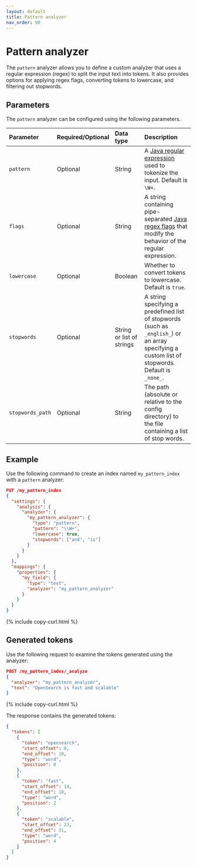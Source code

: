 ```yaml
---
layout: default
title: Pattern analyzer
nav_order: 90
---
```


# Pattern analyzer

The `pattern` analyzer allows you to define a custom analyzer that uses a regular expression (regex) to split the input text into tokens. It also provides options for applying regex flags, converting tokens to lowercase, and filtering out stopwords.

## Parameters

The `pattern` analyzer can be configured using the following parameters.

Parameter | Required/Optional | Data type | Description
:--- | :--- | :--- | :--- 
`pattern` | Optional | String | A [Java regular expression](https://docs.oracle.com/javase/8/docs/api/java/util/regex/Pattern.html) used to tokenize the input. Default is `\W+`.
`flags` | Optional | String | A string containing pipe-separated [Java regex flags](https://docs.oracle.com/javase/8/docs/api/java/util/regex/Pattern.html#field.summary) that modify the behavior of the regular expression.
`lowercase` | Optional | Boolean | Whether to convert tokens to lowercase. Default is `true`.
`stopwords` | Optional | String or list of strings | A string specifying a predefined list of stopwords (such as `_english_`) or an array specifying a custom list of stopwords. Default is `_none_`.
`stopwords_path` | Optional | String | The path (absolute or relative to the config directory) to the file containing a list of stop words.


## Example

Use the following command to create an index named `my_pattern_index` with a `pattern` analyzer:

```json
PUT /my_pattern_index
{
  "settings": {
    "analysis": {
      "analyzer": {
        "my_pattern_analyzer": {
          "type": "pattern",
          "pattern": "\\W+",  
          "lowercase": true,                
          "stopwords": ["and", "is"]       
        }
      }
    }
  },
  "mappings": {
    "properties": {
      "my_field": {
        "type": "text",
        "analyzer": "my_pattern_analyzer"
      }
    }
  }
}
```
{% include copy-curl.html %}

## Generated tokens

Use the following request to examine the tokens generated using the analyzer:

```json
POST /my_pattern_index/_analyze
{
  "analyzer": "my_pattern_analyzer",
  "text": "OpenSearch is fast and scalable"
}
```
{% include copy-curl.html %}

The response contains the generated tokens:

```json
{
  "tokens": [
    {
      "token": "opensearch",
      "start_offset": 0,
      "end_offset": 10,
      "type": "word",
      "position": 0
    },
    {
      "token": "fast",
      "start_offset": 14,
      "end_offset": 18,
      "type": "word",
      "position": 2
    },
    {
      "token": "scalable",
      "start_offset": 23,
      "end_offset": 31,
      "type": "word",
      "position": 4
    }
  ]
}
```
